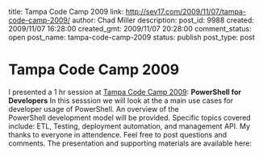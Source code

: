 title: Tampa Code Camp 2009
link: http://sev17.com/2009/11/07/tampa-code-camp-2009/
author: Chad Miller
description: 
post_id: 9988
created: 2009/11/07 16:28:00
created_gmt: 2009/11/07 20:28:00
comment_status: open
post_name: tampa-code-camp-2009
status: publish
post_type: post

# Tampa Code Camp 2009

I presented a 1 hr session at [Tampa Code Camp 2009](http://www.tampacodecamp.com/): **PowerShell for Developers** In this sesssion we will look at the a main use cases for developer usage of PowerShell. An overview of the PowerShell development model will be provided. Specific topics covered include: ETL, Testing, deployment automation, and management API. My thanks to everyone in attendence. Feel free to post questions and comments. The presentation and supporting materials are available here: